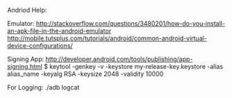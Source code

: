 Andriod Help:

Emulator:
http://stackoverflow.com/questions/3480201/how-do-you-install-an-apk-file-in-the-android-emulator              
http://mobile.tutsplus.com/tutorials/android/common-android-virtual-device-configurations/

Signing App:
http://developer.android.com/tools/publishing/app-signing.html 
$ keytool -genkey -v -keystore my-release-key.keystore -alias alias_name -keyalg RSA -keysize 2048 -validity 10000
            
For Logging:
./adb logcat
